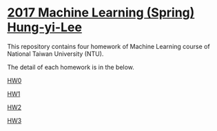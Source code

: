# [2017 Machine Learning (Spring) Hung-yi-Lee](http://speech.ee.ntu.edu.tw/~tlkagk/courses_ML17.html)

This repository contains four homework of Machine Learning course of National Taiwan University (NTU).

The detail of each homework is in the below.

[HW0](https://github.com/machineCYC/2017MLSpring_Hung-yi-Lee/tree/master/HW0)

[HW1](https://github.com/machineCYC/2017MLSpring_Hung-yi-Lee/tree/master/HW1)

[HW2](https://github.com/machineCYC/2017MLSpring_Hung-yi-Lee/tree/master/HW2)

[HW3](https://github.com/machineCYC/2017MLSpring_Hung-yi-Lee/tree/master/HW3)
